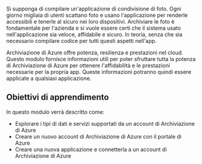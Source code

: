 Si supponga di compilare un'applicazione di condivisione di foto. Ogni giorno migliaia di utenti scattano foto e usano l'applicazione per renderle accessibili e tenerle al sicuro nei loro dispositivi. Archiviare le foto è fondamentale per l'azienda e si vuole essere certi che il sistema usato nell'applicazione sia veloce, affidabile e sicuro. In teoria, senza che sia necessario compilare codice per tutti questi aspetti nell'app.

Archiviazione di Azure offre potenza, resilienza e prestazioni nel cloud. Questo modulo fornisce informazioni utili per poter sfruttare tutta la potenza di Archiviazione di Azure per ottenere l'affidabilità e le prestazioni necessarie per la propria app. Queste informazioni potranno quindi essere applicate a qualsiasi applicazione.

## <a name="learning-objectives"></a>Obiettivi di apprendimento
In questo modulo verrà descritto come:

- Esplorare i tipi di dati e servizi supportati da un account di Archiviazione di Azure
- Creare un nuovo account di Archiviazione di Azure con il portale di Azure
- Creare una nuova applicazione e connetterla a un account di Archiviazione di Azure
